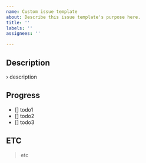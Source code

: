```yaml
---
name: Custom issue template
about: Describe this issue template's purpose here.
title: ''
labels: ''
assignees: ''

---
```


## Description
› description

## Progress
- [] todo1
- [] todo2
- [] todo3

## ETC
> etc
